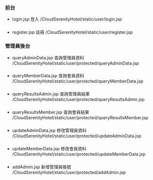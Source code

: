 ### 前台

- login.jsp 登入
  /CloudSerenityHotel/static/user/login.jsp

###

- register.jsp 註冊
  /CloudSerenityHotel/static/user/register.jsp

### 管理員後台

- queryAdminData.jsp 查詢管理員資料
  /CloudSerenityHotel/static/user/protected/queryAdminData.jsp

###

- queryMemberData.jsp 查詢會員資料
  /CloudSerenityHotel/static/user/protected/queryMemberData.jsp

###

- queryResultsAdmin.jsp 查詢管理員結果
  /CloudSerenityHotel/static/user/protected/queryResultsAdmin.jsp

###

- queryResultsMember.jsp 查詢會員結果
  /CloudSerenityHotel/static/user/protected/queryResultsMember.jsp

###

- updateAdminData.jsp 修改管理員資料
  /CloudSerenityHotel/static/user/protected/updateAdminData.jsp

###

- updateMemberData.jsp 修改會員資料
  /CloudSerenityHotel/static/user/protected/updateMemberData.jsp

###

- addAdmin.jsp 新增管理員帳號
  /CloudSerenityHotel/static/user/protected/addAdmin.jsp
